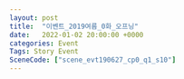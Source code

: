 ```yaml
---
layout: post
title:  "이벤트_2019여름_0화_오프닝"
date:   2022-01-02 20:00:00 +0000
categories: Event
Tags: Story Event
SceneCode: ["scene_evt190627_cp0_q1_s10"]
---
```

